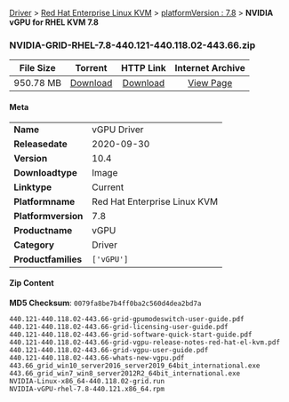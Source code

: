 
[Driver](/README.md)  >  [Red Hat Enterprise Linux KVM](/index/Driver/Red_Hat_Enterprise_Linux_KVM.md)  >  [platformVersion : 7.8](/index/Driver/Red_Hat_Enterprise_Linux_KVM/7.8.md)  >  **NVIDIA vGPU for RHEL KVM 7.8**


### NVIDIA-GRID-RHEL-7.8-440.121-440.118.02-443.66.zip

| **File Size** | **Torrent**  | **HTTP Link** | **Internet Archive** |
|:-------------:|:------------:|:-------------:|:--------------------:|
| 950.78 MB |  [Download](https://archive.org/download/nvgpu_NVIDIA-GRID-RHEL-7.8-440.121-440.118.02-443.66.zip/nvgpu_NVIDIA-GRID-RHEL-7.8-440.121-440.118.02-443.66.zip_archive.torrent)       | [Download](https://archive.org/compress/nvgpu_NVIDIA-GRID-RHEL-7.8-440.121-440.118.02-443.66.zip) | [View Page](https://archive.org/details/nvgpu_NVIDIA-GRID-RHEL-7.8-440.121-440.118.02-443.66.zip)       |

#### Meta

<table>
<tr><td><strong>Name</strong></td><td>vGPU Driver</td></tr>
<tr><td><strong>Releasedate</strong></td><td>2020-09-30</td></tr>
<tr><td><strong>Version</strong></td><td>10.4</td></tr>
<tr><td><strong>Downloadtype</strong></td><td>Image</td></tr>
<tr><td><strong>Linktype</strong></td><td>Current</td></tr>
<tr><td><strong>Platformname</strong></td><td>Red Hat Enterprise Linux KVM</td></tr>
<tr><td><strong>Platformversion</strong></td><td>7.8</td></tr>
<tr><td><strong>Productname</strong></td><td>vGPU</td></tr>
<tr><td><strong>Category</strong></td><td>Driver</td></tr>
<tr><td><strong>Productfamilies</strong></td><td><code>['vGPU']</code></td></tr>
</table>

#### Zip Content

**MD5 Checksum**: `0079fa8be7b4ff0ba2c560d4dea2bd7a`

```text
440.121-440.118.02-443.66-grid-gpumodeswitch-user-guide.pdf
440.121-440.118.02-443.66-grid-licensing-user-guide.pdf
440.121-440.118.02-443.66-grid-software-quick-start-guide.pdf
440.121-440.118.02-443.66-grid-vgpu-release-notes-red-hat-el-kvm.pdf
440.121-440.118.02-443.66-grid-vgpu-user-guide.pdf
440.121-440.118.02-443.66-whats-new-vgpu.pdf
443.66_grid_win10_server2016_server2019_64bit_international.exe
443.66_grid_win7_win8_server2012R2_64bit_international.exe
NVIDIA-Linux-x86_64-440.118.02-grid.run
NVIDIA-vGPU-rhel-7.8-440.121.x86_64.rpm
```